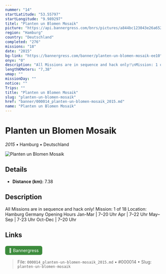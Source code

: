 ```yaml
---
nummer: "14"
startLatitude: "53.55797"
startLongitude: "9.989297"
titel: "Planten un Blomen Mosaik"
picture: "https://api.bannergress.com/bnrs/pictures/a844bc123043e26a652f2fef6fa42d3f"
region: "Hamburg"
country: "Deutschland"
completed: "276"
missions: "18"
date: "2015"
bg-link: "https://bannergress.com/banner/planten-un-blomen-mosaik-ee10"
onyx: "0"
description: "All Missions are in sequence and hack only!\nMission: 1 of 18\nLocation: Hamburg Germany\nOpening Hours\nJan-Mar | 7–20 Uhr\nApr | 7–22 Uhr\nMay–Sep | 7-23 Uhr\nOct–Dec | 7–20 Uhr"
lengthKMeters: "7,38"
umap: ""
missionDay: ""
notice: ""
Trips: ""
title: "Planten un Blomen Mosaik"
slug: "planten-un-blomen-mosaik"
href: "banner/000014_planten-un-blomen-mosaik_2015.md"
name: "Planten un Blomen Mosaik"
---
```

# Planten un Blomen Mosaik

*2015* • Hamburg • Deutschland

![Planten un Blomen Mosaik](https://api.bannergress.com/bnrs/pictures/a844bc123043e26a652f2fef6fa42d3f)



## Details
- **Distance (km):** 7.38






## Description
All Missions are in sequence and hack only!
Mission: 1 of 18
Location: Hamburg Germany
Opening Hours
Jan-Mar | 7–20 Uhr
Apr | 7–22 Uhr
May–Sep | 7-23 Uhr
Oct–Dec | 7–20 Uhr



## Links
<a href="https://bannergress.com/banner/planten-un-blomen-mosaik-ee10" style="display:inline-block;margin:6px 8px 0 0;padding:6px 12px;background:#3c8b3c;color:#fff;text-decoration:none;border-radius:6px;">🔗 Bannergress</a>




> File: `000014_planten-un-blomen-mosaik_2015.md` • #000014 • Slug: `planten-un-blomen-mosaik`
